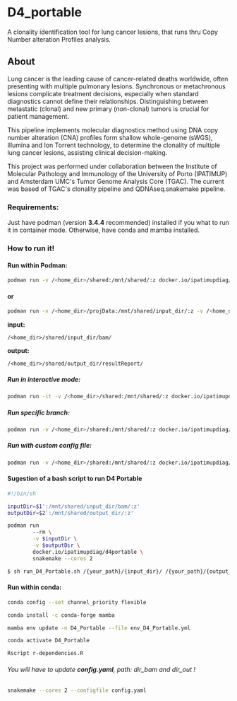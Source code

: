 # D4_portable
A clonality identification tool for lung cancer lesions, that runs thru Copy Number alteration Profiles analysis.

## About
Lung cancer is the leading cause of cancer-related deaths worldwide, often presenting with multiple pulmonary lesions. Synchronous or metachronous lesions complicate treatment decisions, especially when standard diagnostics cannot define their relationships. Distinguishing between metastatic (clonal) and new primary (non-clonal) tumors is crucial for patient management. 

This pipeline implements molecular diagnostics method using DNA copy number alteration (CNA) profiles form shallow whole-genome (sWGS), Illumina and Ion Torrent technology, to determine the clonality of multiple lung cancer lesions, assisting clinical decision-making.



This project was performed under collaboration between the Institute of Molecular Pathology and Immunology of the University of Porto (IPATIMUP) and Amsterdam UMC's Tumor Genome Analysis Core (TGAC).
The current was based of TGAC's clonality pipeline and QDNAseq.snakemake pipeline.


### Requirements:
Just have podman (version **3.4.4** recommended) installed if you what to run it in container mode. Otherwise, have conda and mamba installed.



### How to run it!

#### Run within Podman:
```bash
podman run -v /<home_dir>/shared:/mnt/shared/:z docker.io/ipatimupdiag/d4portable snakemake --cores 2
```
#### or
```bash
podman run -v /<home_dir>/projData:/mnt/shared/input_dir/:z -v /<home_dir>/projReport:/mnt/shared/output_dir/:z  docker.io/ipatimupdiag/d4portable snakemake --cores 2
```


**input:**
```
/<home_dir>/shared/input_dir/bam/
```

**output:**
```
/<home_dir>/shared/output_dir/resultReport/
```


##### Run in interactive mode:
```bash
podman run -it -v /<home_dir>/shared:/mnt/shared/:z docker.io/ipatimupdiag/d4portable bash
```
##### Run specific branch:
```bash
podman run -v /<home_dir>/shared:/mnt/shared/:z docker.io/ipatimupdiag/d4portable:BETAv2.5 snakemake --cores 2 --configfile /mnt/shared/config.yaml
```

##### Run with custom config file:
```bash
podman run -v /<home_dir>/shared:/mnt/shared/:z docker.io/ipatimupdiag/d4portable snakemake --cores 2 --configfile /mnt/shared/config.yaml 
```

#### Sugestion of a bash script to run D4 Portable
```bash
#!/bin/sh

inputDir=$1':/mnt/shared/input_dir/bam/:z'
outputDir=$2':/mnt/shared/output_dir/:z'

podman run 
        --rm \
        -v $inputDir \
        -v $outputDir \
        docker.io/ipatimupdiag/d4portable \
        snakemake --cores 2
```
```bash
$ sh run_D4_Portable.sh /{your_path}/{input_dir}/ /{your_path}/{output_dir}/
```

#### Run within conda:
```bash
conda config --set channel_priority flexible
```
```bash
conda install -c conda-forge mamba
```
```bash
mamba env update -n D4_Portable --file env_D4_Portable.yml
```
```bash
conda activate D4_Portable
```
```bash
Rscript r-dependencies.R
```
###### You will have to update **config.yaml**, *path*: *dir_bam* and *dir_out* !
```bash
snakemake --cores 2 --configfile config.yaml
```


